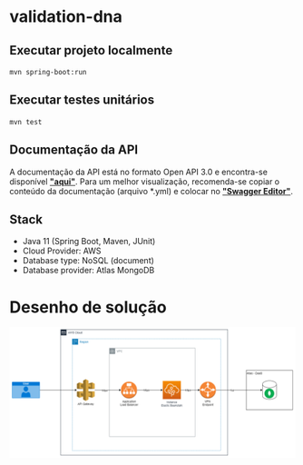 # validation-dna

## Executar projeto localmente
```shell
mvn spring-boot:run
```

## Executar testes unitários
```shell
mvn test
```

## Documentação da API
A documentação da API está no formato Open API 3.0 e encontra-se disponível [**"aqui"**](/doc/validation-dna-api_v1.yml).
Para um melhor visualização, recomenda-se copiar o conteúdo da documentação (arquivo *.yml) e colocar no [**"Swagger Editor"**](https://editor.swagger.io/).

## Stack
- Java 11 (Spring Boot, Maven, JUnit)
- Cloud Provider: AWS
- Database type: NoSQL (document)
- Database provider: Atlas MongoDB

# Desenho de solução
![solution-diagram](./doc/img/solution-diagram.drawio.png)